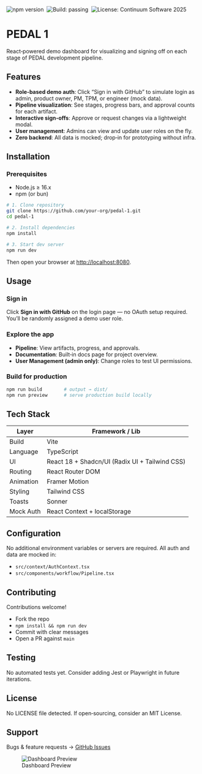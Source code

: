 
<img src="https://img.shields.io/npm/v/vite_react_shadcn_ts" alt="npm version" />&nbsp;&nbsp;<img src="https://img.shields.io/badge/Build-passing-brightgreen.svg" alt="Build: passing" />&nbsp;&nbsp;<img src="https://img.shields.io/badge/License-2025_Continuum_Software-blue.svg" alt="License: Continuum Software 2025" />

# PEDAL 1

React‑powered demo dashboard for visualizing and signing off on each stage of PEDAL development pipeline. 

## Features

- **Role‑based demo auth**: Click “Sign in with GitHub” to simulate
  login as admin, product owner, PM, TPM, or engineer (mock data).
- **Pipeline visualization**: See stages, progress bars, and approval
  counts for each artifact.
- **Interactive sign‑offs**: Approve or request changes via a
  lightweight modal.
- **User management**: Admins can view and update user roles on the fly.
- **Zero backend**: All data is mocked; drop‑in for prototyping without
  infra.

## Installation

### Prerequisites

- Node.js ≥ 16.x
- npm (or bun)

``` bash
# 1. Clone repository
git clone https://github.com/your-org/pedal-1.git
cd pedal-1

# 2. Install dependencies
npm install

# 3. Start dev server
npm run dev
```

Then open your browser at
[<http://localhost:8080>](http://localhost:8080).

## Usage

### Sign in

Click **Sign in with GitHub** on the login page — no OAuth setup
required. You’ll be randomly assigned a demo user role.

### Explore the app

- **Pipeline**: View artifacts, progress, and approvals.
- **Documentation**: Built‑in docs page for project overview.
- **User Management (admin only)**: Change roles to test UI permissions.

### Build for production

``` bash
npm run build        # output → dist/
npm run preview      # serve production build locally
```

## Tech Stack

| Layer     | Framework / Lib                                |
|-----------|------------------------------------------------|
| Build     | Vite                                           |
| Language  | TypeScript                                     |
| UI        | React 18 + Shadcn/UI (Radix UI + Tailwind CSS) |
| Routing   | React Router DOM                               |
| Animation | Framer Motion                                  |
| Styling   | Tailwind CSS                                   |
| Toasts    | Sonner                                         |
| Mock Auth | React Context + localStorage                   |

## Configuration

No additional environment variables or servers are required. All auth
and data are mocked in:

- `src/context/AuthContext.tsx`
- `src/components/workflow/Pipeline.tsx`

## Contributing

Contributions welcome!

- Fork the repo
- `npm install && npm run dev`
- Commit with clear messages
- Open a PR against `main`

## Testing

No automated tests yet. Consider adding Jest or Playwright in future
iterations.

## License

No LICENSE file detected. If open‑sourcing, consider an MIT License.

## Support

Bugs & feature requests → [GitHub
Issues](https://github.com/your-org/pedal-1/issues)

<figure>
<img src="Pedal_dashboard.png" title="Dashboard Preview" />
<figcaption>Dashboard Preview</figcaption>
</figure>
